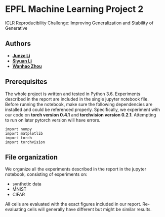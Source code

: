 ﻿# EPFL Machine Learning Project 2
ICLR Reproducibility Challenge: Improving Generalization and Stability of Generative

## Authors

* [**Junze Li**](junze.li@epfl.ch)
* [**Siyuan Li**](siyuan.li@epfl.ch)
* [**Wanhao Zhou**](wanhao.zhou@epfl.ch)

## Prerequisites

The whole project is written and tested in Python 3.6. Experiments described in the report are included in the single jupyter notebook file. Before running the notebook, make sure the following dependencies are installed and could be referenced properly.
Specifically, we experiment with our code on **torch version 0.4.1** and **torchvision version 0.2.1**. 
Attempting to run on later pytorch version will have errors.
```
import numpy
import matplotlib
import torch
import torchvision
```
## File organization
We organize all the experiments described in the report in the jupyter notebook, consisting of experiments on:
- synthetic data
- MNIST
-  CIFAR

All cells are evaluated with the exact figures included in our report. Re-evaluating cells will generally have different but might be similar results.

